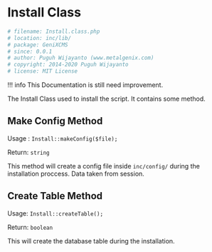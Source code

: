 # Install Class

```php
# filename: Install.class.php
# location: inc/lib/
# package: GeniXCMS
# since: 0.0.1
# author: Puguh Wijayanto (www.metalgenix.com)
# copyright: 2014-2020 Puguh Wijayanto
# license: MIT License
```

!!! info
    This Documentation is still need improvement.

The Install Class used to install the script. It contains some method. 

## Make Config Method

Usage : `Install::makeConfig($file);`

Return: `string`

This method will create a config file inside `inc/config/` during the installation proccess. Data taken from session. 


## Create Table Method

Usage: `Install::createTable();`

Return: `boolean`

This will create the database table during the installation. 


